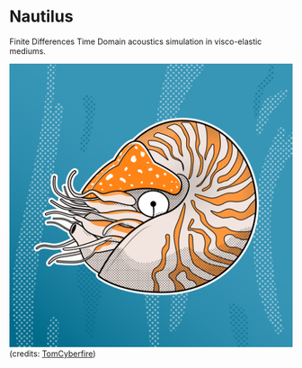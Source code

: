 # Nautilus

Finite Differences Time Domain acoustics simulation in visco-elastic mediums.

![Nautilus](docs/nautilus.png "Nautilus")
(credits: [TomCyberfire](https://www.reddit.com/user/TomCyberfire/))
